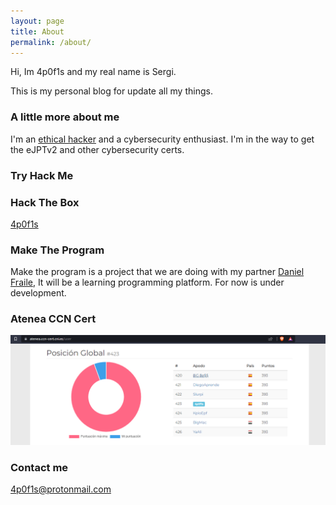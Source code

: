 ```yaml
---
layout: page
title: About
permalink: /about/
---
```


Hi, Im 4p0f1s and my real name is Sergi.

This is my personal blog for update all my things.

### A little more about me

I'm an [ethical hacker] and a cybersecurity enthusiast.
I'm in the way to get the eJPTv2 and other cybersecurity certs.

### Try Hack Me

<script src="https://tryhackme.com/badge/1482639"></script>

### Hack The Box

<a href="https://app.hackthebox.com/profile/227361">4p0f1s</a>

### Make The Program

Make the program is a project that we are doing with my partner [Daniel Fraile], It will be a learning programming platform. For now is under development.

### Atenea CCN Cert

![Atenea rank](images/atenea.PNG)

### Contact me

[4p0f1s@protonmail.com](mailto:4p0f1s@protonmail.com)

[ethical hacker]:https://eu.badgr.com/public/assertions/sc39w_K2QCOqjSFcl8uvmQ
[Daniel Fraile]:https://www.youtube.com/channel/UCjEd3L5Rs8qfvA92ADvchAw?app=desktop&cbrd=1
